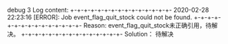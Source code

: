debug 3
Log content:
+-+-+-+-+-+-+-+-+-+-+-+-+-+-+-
2020-02-28 22:23:16 [ERROR]: Job event_flag_quit_stock could not be found.
+-+-+-+-+-+-+-+-+-+-+-+-+-+-+-
Reason:
event_flag_quit_stock未正确引用，待解决。
+-+-+-+-+-+-+-+-+-+-+-+-+-+-+-
Solution：
待解决